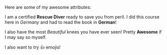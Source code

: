 Here are some of my awesome attributes:

I am a certified **Rescue Diver** ready to save you from peril.
I did this course here in _Germany_ and had to read the book in __German__!

I also have the most *Beautiful* knees you have ever seen!
Pretty __Awesome__ if I may say so myself.

I also want to try :+1: emojis!
